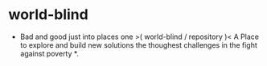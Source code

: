 # world-blind
* Bad and good just into places one >( world-blind / repository )&lt; A Place to explore and build new solutions the thoughest challenges in the fight against poverty *.
